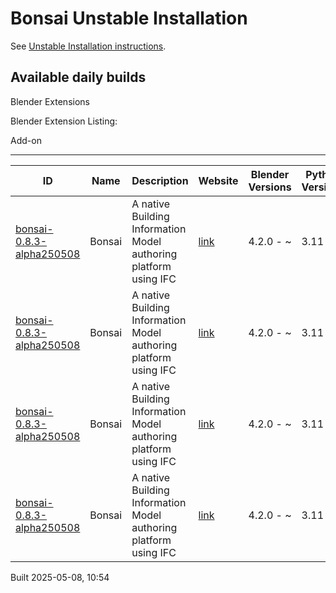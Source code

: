 # Bonsai Unstable Installation

See [Unstable Installation instructions](https://docs.bonsaibim.org/guides/development/installation.html#unstable-installation).

## Available daily builds

Blender Extensions


Blender Extension Listing:

Add-on

---

| ID | Name | Description | Website | Blender Versions | Python Versions | Platforms | Size |
| --- | --- | --- | --- | --- | --- | --- | --- |
| [bonsai-0.8.3-alpha250508](https://github.com/IfcOpenShell/IfcOpenShell/releases/download/bonsai-0.8.3-alpha2505081050/bonsai_py311-0.8.3-alpha250508-macos-x64.zip?repository=https://raw.githubusercontent.com/IfcOpenShell/bonsai_unstable_repo/main/index.json&blender_version_min=4.2.0&platforms=macos-x64&python_versions=3.11) | Bonsai | A native Building Information Model authoring platform using IFC | [link](https://bonsaibim.org/) | 4.2.0 - ~ | 3.11 | macos-x64 | 101.4MB |
| [bonsai-0.8.3-alpha250508](https://github.com/IfcOpenShell/IfcOpenShell/releases/download/bonsai-0.8.3-alpha2505081050/bonsai_py311-0.8.3-alpha250508-linux-x64.zip?repository=https://raw.githubusercontent.com/IfcOpenShell/bonsai_unstable_repo/main/index.json&blender_version_min=4.2.0&platforms=linux-x64&python_versions=3.11) | Bonsai | A native Building Information Model authoring platform using IFC | [link](https://bonsaibim.org/) | 4.2.0 - ~ | 3.11 | linux-x64 | 109.3MB |
| [bonsai-0.8.3-alpha250508](https://github.com/IfcOpenShell/IfcOpenShell/releases/download/bonsai-0.8.3-alpha2505081050/bonsai_py311-0.8.3-alpha250508-macos-arm64.zip?repository=https://raw.githubusercontent.com/IfcOpenShell/bonsai_unstable_repo/main/index.json&blender_version_min=4.2.0&platforms=macos-arm64&python_versions=3.11) | Bonsai | A native Building Information Model authoring platform using IFC | [link](https://bonsaibim.org/) | 4.2.0 - ~ | 3.11 | macos-arm64 | 102.9MB |
| [bonsai-0.8.3-alpha250508](https://github.com/IfcOpenShell/IfcOpenShell/releases/download/bonsai-0.8.3-alpha2505081050/bonsai_py311-0.8.3-alpha250508-windows-x64.zip?repository=https://raw.githubusercontent.com/IfcOpenShell/bonsai_unstable_repo/main/index.json&blender_version_min=4.2.0&platforms=windows-x64&python_versions=3.11) | Bonsai | A native Building Information Model authoring platform using IFC | [link](https://bonsaibim.org/) | 4.2.0 - ~ | 3.11 | windows-x64 | 83.2MB |

Built 2025-05-08, 10:54